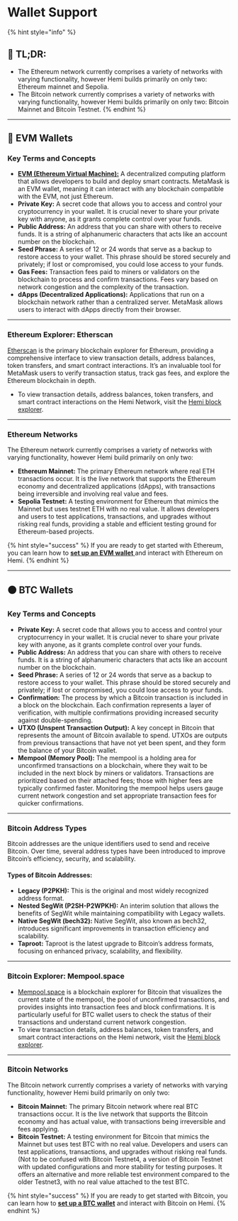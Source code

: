 # Wallet Support

{% hint style="info" %}
## 📜 **TL;DR:**

* The Ethereum network currently comprises a variety of networks with varying functionality, however Hemi builds primarily on only two: Ethereum mainnet and Sepolia.
* The Bitcoin network currently comprises a variety of networks with varying functionality, however Hemi builds primarily on only two: Bitcoin Mainnet and Bitcoin Testnet.
{% endhint %}

***

## 🔵 EVM Wallets

### Key Terms and Concepts

* [**EVM (Ethereum Virtual Machine):**](the-architecture/ethereum-virtual-machine-evm.md) A decentralized computing platform that allows developers to build and deploy smart contracts. MetaMask is an EVM wallet, meaning it can interact with any blockchain compatible with the EVM, not just Ethereum.
* **Private Key:** A secret code that allows you to access and control your cryptocurrency in your wallet. It is crucial never to share your private key with anyone, as it grants complete control over your funds.
* **Public Address:** An address that you can share with others to receive funds. It is a string of alphanumeric characters that acts like an account number on the blockchain.
* **Seed Phrase:** A series of 12 or 24 words that serve as a backup to restore access to your wallet. This phrase should be stored securely and privately; if lost or compromised, you could lose access to your funds.
* **Gas Fees:** Transaction fees paid to miners or validators on the blockchain to process and confirm transactions. Fees vary based on network congestion and the complexity of the transaction.
* **dApps (Decentralized Applications):** Applications that run on a blockchain network rather than a centralized server. MetaMask allows users to interact with dApps directly from their browser.

***

### Ethereum Explorer: Etherscan

[Etherscan](https://etherscan.io) is the primary blockchain explorer for Ethereum, providing a comprehensive interface to view transaction details, address balances, token transfers, and smart contract interactions. It’s an invaluable tool for MetaMask users to verify transaction status, track gas fees, and explore the Ethereum blockchain in depth.

* To view transaction details, address balances, token transfers, and smart contract interactions on the Hemi Network, visit the [Hemi block explorer](https://explorer.hemi.xyz).

***

### Ethereum Networks

The Ethereum network currently comprises a variety of networks with varying functionality, however Hemi build primarily on only two:

* **Ethereum Mainnet:** The primary Ethereum network where real ETH transactions occur. It is the live network that supports the Ethereum economy and decentralized applications (dApps), with transactions being irreversible and involving real value and fees.
* **Sepolia Testnet:** A testing environment for Ethereum that mimics the Mainnet but uses testnet ETH with no real value. It allows developers and users to test applications, transactions, and upgrades without risking real funds, providing a stable and efficient testing ground for Ethereum-based projects.

{% hint style="success" %}
If you are ready to get started with Ethereum, you can learn how to [**set up an EVM wallet** ](../how-to-tutorials/tutorials/metamask-wallet-setup.md)and interact with Ethereum on Hemi.
{% endhint %}



***

## 🟠 BTC Wallets

### Key Terms and Concepts

* **Private Key:** A secret code that allows you to access and control your cryptocurrency in your wallet. It is crucial never to share your private key with anyone, as it grants complete control over your funds.
* **Public Address:** An address that you can share with others to receive funds. It is a string of alphanumeric characters that acts like an account number on the blockchain.
* **Seed Phrase:** A series of 12 or 24 words that serve as a backup to restore access to your wallet. This phrase should be stored securely and privately; if lost or compromised, you could lose access to your funds.
* **Confirmation:** The process by which a Bitcoin transaction is included in a block on the blockchain. Each confirmation represents a layer of verification, with multiple confirmations providing increased security against double-spending.
* **UTXO (Unspent Transaction Output):** A key concept in Bitcoin that represents the amount of Bitcoin available to spend. UTXOs are outputs from previous transactions that have not yet been spent, and they form the balance of your Bitcoin wallet.
* **Mempool (Memory Pool):** The mempool is a holding area for unconfirmed transactions on a blockchain, where they wait to be included in the next block by miners or validators. Transactions are prioritized based on their attached fees; those with higher fees are typically confirmed faster. Monitoring the mempool helps users gauge current network congestion and set appropriate transaction fees for quicker confirmations.

***

### Bitcoin Address Types

Bitcoin addresses are the unique identifiers used to send and receive Bitcoin. Over time, several address types have been introduced to improve Bitcoin’s efficiency, security, and scalability.&#x20;

#### Types of Bitcoin Addresses:

* **Legacy (P2PKH):** This is the original and most widely recognized address format. &#x20;
* **Nested SegWit (P2SH-P2WPKH):** An interim solution that allows the benefits of SegWit while maintaining compatibility with Legacy wallets.
* **Native SegWit (bech32):** Native SegWit, also known as bech32, introduces significant improvements in transaction efficiency and scalability.&#x20;
* **Taproot:** Taproot is the latest upgrade to Bitcoin’s address formats, focusing on enhanced privacy, scalability, and flexibility.

***

### Bitcoin Explorer: Mempool.space

* [Mempool.space](https://mempool.space) is a blockchain explorer for Bitcoin that visualizes the current state of the mempool, the pool of unconfirmed transactions, and provides insights into transaction fees and block confirmations. It is particularly useful for BTC wallet users to check the status of their transactions and understand current network congestion.
* To view transaction details, address balances, token transfers, and smart contract interactions on the Hemi network, visit the [Hemi block explorer](https://explorer.hemi.xyz).

***

### Bitcoin Networks

The Bitcoin network currently comprises a variety of networks with varying functionality, however Hemi build primarily on only two:

* **Bitcoin Mainnet:** The primary Bitcoin network where real BTC transactions occur. It is the live network that supports the Bitcoin economy and has actual value, with transactions being irreversible and fees applying.
* **Bitcoin Testnet:** A testing environment for Bitcoin that mimics the Mainnet but uses test BTC with no real value. Developers and users can test applications, transactions, and upgrades without risking real funds. (Not to be confused with Bitcoin Testnet4, a version of Bitcoin Testnet with updated configurations and more stability for testing purposes. It offers an alternative and more reliable test environment compared to the older Testnet3, with no real value attached to the test BTC.

{% hint style="success" %}
If you are ready to get started with Bitcoin, you can learn how to [**set up a BTC wallet**](../how-to-tutorials/tutorials/btc-wallet-setup/) and interact with Bitcoin on Hemi.
{% endhint %}
